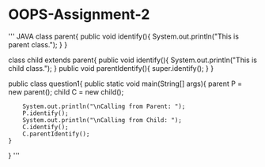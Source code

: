 # OOPS-Assignment-2
''' JAVA
class parent{
    public void identify(){
        System.out.println("This is parent class.");
    }
}

class child extends parent{
    public void identify(){
        System.out.println("This is child class.");
    }
    public void parentIdentify(){
        super.identify();
    }
}

public class question1{
    public static void main(String[] args){
        parent P = new parent();
        child C = new child();

        System.out.println("\nCalling from Parent: ");
        P.identify();
        System.out.println("\nCalling from Child: ");
        C.identify();
        C.parentIdentify();
    }
}
'''
